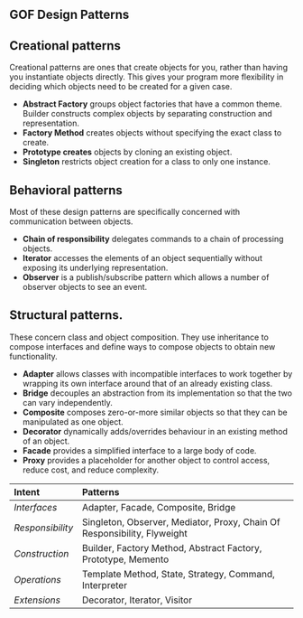 ## GOF Design Patterns

## Creational patterns
Creational patterns are ones that create objects for you, rather than having you
instantiate objects directly. This gives your program more flexibility in deciding
which objects need to be created for a given case.
+   **Abstract Factory** groups object factories that have a common theme.
Builder constructs complex objects by separating construction and
representation.
+   **Factory Method** creates objects without specifying the exact class to create.
+   **Prototype creates** objects by cloning an existing object.
+   **Singleton** restricts object creation for a class to only one instance.

## Behavioral patterns
Most of these design patterns are specifically concerned with communication between objects.
+   **Chain of responsibility** delegates commands to a chain of processing objects.
+   **Iterator** accesses the elements of an object sequentially without exposing its underlying representation.
+   **Observer** is a publish/subscribe pattern which allows a number of observer objects to see an event.

## Structural patterns.
These concern class and object composition. They use inheritance to compose interfaces and define ways to compose objects to obtain new functionality.
+   **Adapter** allows classes with incompatible interfaces to work together by wrapping its own interface around that of an already existing class.
+   **Bridge** decouples an abstraction from its implementation so that the two can vary independently.
+   **Composite** composes zero-or-more similar objects so that they can be manipulated as one object.
+   **Decorator** dynamically adds/overrides behaviour in an existing method of an object.
+   **Facade** provides a simplified interface to a large body of code.
+   **Proxy** provides a placeholder for another object to control access, reduce cost, and reduce complexity.


 **Intent** | **Patterns** 
:-----------|:------------
 *Interfaces*    |Adapter, Facade, Composite, Bridge                                       
 *Responsibility*|Singleton, Observer, Mediator, Proxy, Chain Of Responsibility, Flyweight
 *Construction*  |Builder, Factory Method, Abstract Factory, Prototype, Memento            
 *Operations*    |Template Method, State, Strategy, Command, Interpreter                    
 *Extensions*    |Decorator, Iterator, Visitor                                            
 
